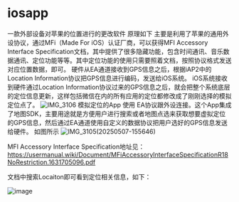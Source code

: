# iosapp
一款外部设备对苹果的位置进行的更改软件
原理如下
主要是利用了苹果的通用外设协议，通过MFi（Made For iOS）认证厂商，可以获得MFI Accessory Interface Specification文档，其中提供了很多隐藏功能，包含时间通讯、音乐数据通讯、定位功能等等。其中定位功能的使用只需要照着文档，按照协议格式发送对应位置数据，即可。
硬件从EA通道接收到GPS信息之后，根据iAP2中的Location Information协议把GPS信息进行编码，发送给iOS系统。 iOS系统接收到硬件通过Location Information协议过来的GPS信息之后，就会把整个系统底层的定位信息更新，这样包括微信在内的所有应用的定位都修改成了刚刚选择的模拟定位点了。
![IMG_3106](https://github.com/user-attachments/assets/5bb9ef3d-b30c-4a7e-9202-8cd00e3136f1)
模拟定位的App 使用 EA协议跟外设连接。这个App集成了地图SDK，主要用途就是方便用户进行搜索或者地图点选来获取想要虚拟定位的GPS信息，然后通过EA通道使用自定义的数据协议把用户选好的GPS信息发送给硬件。
如图所示
![IMG_3105(20250507-155646)](https://github.com/user-attachments/assets/b5a2aab7-84a4-432c-b1e1-fbe5077324cd)

MFI Accessory Interface Specification地址见：https://usermanual.wiki/Document/MFiAccessoryInterfaceSpecificationR18NoRestriction.1631705096.pdf

文档中搜索Locaiton即可看到定位相关信息，如下：

![image](https://github.com/user-attachments/assets/9dd19be6-749d-48ca-9fb9-8a3cb7edbcec)

